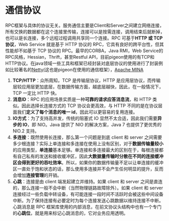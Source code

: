 # 通信协议 

RPC框架与具体的协议无关。服务通信主要是Client和Server之间建立网络连接，所有交换的数据都在这个连接里传输，连接可以是按需连接，调用结束后就断掉，也可以是长连接，多个远程过程调用共享同一个连接。RPC 可基于**HTTP 或 TCP 协议**，Web Service 就是基于 HTTP 协议的 RPC，它具有良好的跨平台性，但其性能却不如基于 TCP 协议的 RPC。最早的CORBA，Java RMI，Web Service的RPC风格，Hessian，Thrift，甚至Restful API，目前pigeon使用的有TCP和HTTP协议。在java领域一些工具和框架已经封装对底层协议的使用进行了封装例如比较著名的[Netty](http://netty.io/)\(这也是pigeon在使用的通信框架），[Apache MINA](https://mina.apache.org/)

1. **TCP/HTTP**：众所周知，TCP 是传输层协议，HTTP 是应用层协议，而传输层较应用层更加底层，在数据传输方面，越底层越快，因此，在一般情况下，TCP 一定比 HTTP 快。
2. **消息ID**：RPC 的应用场景实质是一种**可靠的请求应答消息流**，和 HTTP 类似。因此选择长连接方式的 TCP 协议会更高效，与 HTTP 不同的是在协议层面我们**定义了每个消息的唯一 id**，因此可以更容易的复用连接。
3. **IO方式**：为了支持高并发，传统的阻塞式 IO 显然不太合适，因此我们需要**异步的 IO**，即 NIO。Java 提供了 NIO 的解决方案，Java 7 也提供了更优秀的 NIO.2 支持。
4. **多连接**：既然使用长连接，那么第一个问题是到底 client 和 server 之间需要多少根连接？实际上单连接和多连接在使用上没有区别，对于**数据传输量较小**的应用类型，**单连接**基本足够。单连接和多连接最大的区别在于，每根连接都有自己私有的发送和接收缓冲区，因此**大数据量传输时分散在不同的连接缓冲区会得到更好的吞吐效率**。所以，如果你的数据传输量不足以让单连接的缓冲区一直处于饱和状态的话，那么使用多连接并不会产生任何明显的提升，反而会增加**连接管理**的开销。
5. **心跳**：连接是由 client 端发起建立并维持。如果 client 和 server 之间是直连的，那么连接一般不会中断（当然物理链路故障除外）。如果 client 和 server 连接经过一些负载中转设备，有可能连接一段时间不活跃时会被这些中间设备中断。为了保持连接有必要定时为每个连接发送心跳数据以维持连接不中断。心跳消息是 RPC 框架库使用的内部消息，在前文协议头结构中也有一个专门的**心跳位**，就是用来标记心跳消息的，它对业务应用透明。



